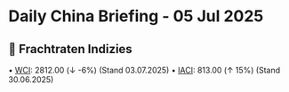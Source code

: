 Daily China Briefing - 05 Jul 2025
==================================================
## 🚢 Frachtraten Indizies
• <a href='https://www.drewry.co.uk/supply-chain-advisors/supply-chain-expertise/world-container-index-assessed-by-drewry'>WCI</a>: 2812.00 (↓ -6%) (Stand 03.07.2025)
• <a href='https://www.drewry.co.uk/supply-chain-advisors/supply-chain-expertise/intra-asia-container-index'>IACI</a>: 813.00 (↑ 15%) (Stand 30.06.2025)
